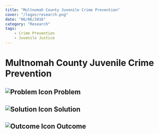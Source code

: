 ```yaml
---
title: "Multnomah County Juvenile Crime Prevention"
cover: "/logos/research.png"
date: "06/06/2016"
category: "Research"
tags:
    - Crime Prevention
    - Juvenile Justice
---
```


# Multnomah County Juvenile Crime Prevention

## ![Problem Icon](https://github.com/google/material-design-icons/raw/master/alert/1x_web/ic_error_outline_black_48dp.png "Problem") Problem

## ![Solution Icon](https://github.com/google/material-design-icons/raw/master/action/1x_web/ic_lightbulb_outline_black_48dp.png "Solution") Solution

## ![Outcome Icon](https://github.com/google/material-design-icons/raw/master/action/1x_web/ic_view_list_black_48dp.png "Outcome") Outcome
